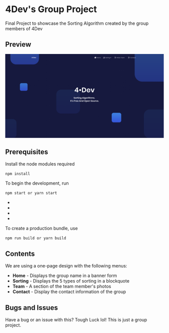 # 4Dev's Group Project

Final Project to showcase the Sorting Algorithm created by the group members of 4Dev

## Preview

![Page Preview](https://raw.githubusercontent.com/andasan/4Dev/master/src/assets/img/SS.png)

## Prerequisites

Install the node modules required
```
npm install
```
To begin the development, run
```
npm start or yarn start
```
*
*
*
*
To create a production bundle, use 
```
npm run build or yarn build
```


## Contents

We are using a one-page design with the following menus:

* **Home** - Displays the group name in a banner form
* **Sorting** - Displays the 5 types of sorting in a blockquote
* **Team** - A section of the team member's photos
* **Contact** - Display the contact information of the group 

## Bugs and Issues

Have a bug or an issue with this? Tough Luck lol! This is just a group project.

